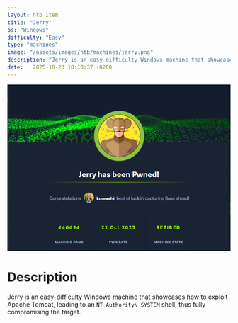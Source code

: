 ```yaml
---
layout: htb_item
title: "Jerry"
os: "Windows"
difficulty: "Easy"
type: "machines"
image: "/assets/images/htb/machines/jerry.png"
description: "Jerry is an easy-difficulty Windows machine that showcases how to exploit Apache Tomcat, leading to an `NT Authority\ SYSTEM` shell, thus fully compromising the target. "
date:   2025-10-23 10:10:37 +0200
---
```


![Jerry pwned](/assets/images/htb/machines/jerry_pwned.png)

# Description
Jerry is an easy-difficulty Windows machine that showcases how to exploit Apache Tomcat, leading to an `NT Authority\ SYSTEM` shell, thus fully compromising the target.
